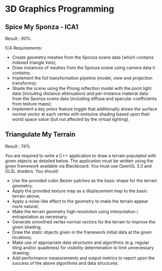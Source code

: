 # 3D Graphics Programming

## Spice My Sponza - ICA1

Result : 90%

ICA Requirements:
* Create geometry meshes from the Sponza scene data (which contains indexed triangle lists);
* Draw instances of meshes from the Sponza scene using camera data it contains;
* Implement the full transformation pipeline (model, view and projection transforms);
* Shade the scene using the Phong reflection model with the point light data (including distance attenuation) and per-instance material data from the Sponza scene data (including diffuse and specular coefficients from texture maps);
* Implement a key press feature toggle that additionally draws the surface normal vector at each vertex with emissive shading based upon their world space value (but not affected by the virtual lighting).

## Triangulate My Terrain

Result : 74%

You are required to write a C++ application to draw a terrain populated with given objects as
detailed below. The application must be written using the given framework available via Blackboard.
You must use OpenGL 3.3 and GLSL shaders. You should:
* Use the provided cubic Bezier patches as the basic shape for the terrain geometry;
* Apply the provided texture map as a displacement map to the basic terrain above;
* Apply a noise-like effect to the geometry to make the terrain appear more natural;
* Make the terrain geometry high-resolution using interpolation / extrapolation as necessary;
* Generate smoothed vertex normal vectors for the terrain to improve the given shading;
* Draw the static objects given in the framework initial data at the given locations;
* Make use of appropriate data structures and algorithms (e.g. regular tiling and/or quadtrees) for
visibility determination to limit unnecessary drawing;
* Add performance measurements and output metrics to report upon the success of the above
algorithms and data structures.
